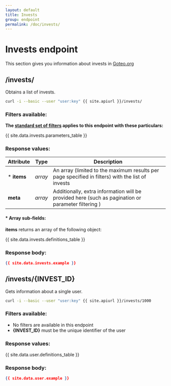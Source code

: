 ```yaml
---
layout: default
title: Invests
group: endpoint
permalink: /doc/invests/
---
```

# Invests endpoint

This section gives you information about invests in [Goteo.org](http://goteo.org)

<a name="invests"></a>
## /invests/

Obtains a list of invests.

```bash
curl -i --basic --user "user:key" {{ site.apiurl }}/invests/
```

### Filters available:
**The [standard set of filters](/doc/filters) applies to this endpoint with these particulars:**

{{ site.data.invests.parameters_table }}

### Response values:

| Attribute  | Type | Description |
| ------------- | ------------- | ------------ |
| * **items** | *array* | An array (limited to the maximum results per page specified in filters) with the list of invests |
| **meta** | *array* | Additionally, extra information will be provided here (such as pagination or parameter filtering ) |

#### * Array sub-fields:

**items** returns an array of the following object:

{{ site.data.invests.definitions_table }}

### Response body:

```json
{{ site.data.invests.example }}
```

<a name="user"></a>
## /invests/{INVEST_ID}

Gets information about a single user.

```bash
curl -i --basic --user "user:key" {{ site.apiurl }}/invests/1000
```

### Filters available:

* No filters are available in this endpoint
* **{INVEST_ID}** must be the unique identifier of the user


### Response values:

{{ site.data.user.definitions_table }}

### Response body:

```json
{{ site.data.user.example }}
```
